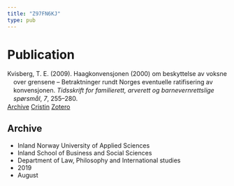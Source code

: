 ```yaml
---
title: "Z97FN6KJ"
type: pub
---
```

<h1>Publication</h1>
<article id="csl-bib-container-Z97FN6KJ" class="csl-bib-container">
  <div class="csl-bib-body" style="line-height: 1.35; padding-left: 1em; text-indent:-1em;">
  <div class="csl-entry">Kvisberg, T. E. (2009). Haagkonvensjonen (2000) om beskyttelse av voksne over grensene &#x2013; Betraktninger rundt Norges eventuelle ratifisering av konvensjonen. <i>Tidsskrift for familierett, arverett og barnevernrettslige sp&#xF8;rsm&#xE5;l</i>, <i>7</i>, 255&#x2013;280.</div>
</div>
  <div class="csl-bib-buttons">
    <a href="#taxonomy-article-Z97FN6KJ" class="csl-bib-button">Archive</a>
    <a href="https://app.cristin.no/results/show.jsf?id=1718484" alt="Cristin URL" class="csl-bib-button">Cristin</a>
    <a href="http://zotero.org/groups/5402882/items/Z97FN6KJ" alt="Zotero URL" class="csl-bib-button">Zotero</a>
  </div>
  <div id="csl-bib-meta-container-Z97FN6KJ"></div>
</article>
<div id="csl-bib-meta-Z97FN6KJ" class="csl-bib-meta">
  <article id="taxonomy-article-Z97FN6KJ" class="taxonomy-article">
    <h1>Archive</h1>
    <ul>
      <li>Inland Norway University of Applied Sciences</li>
      <li>Inland School of Business and Social Sciences</li>
      <li>Department of Law, Philosophy and International studies</li>
      <li>2019</li>
      <li>August</li>
    </ul>
  </article>
</div>
